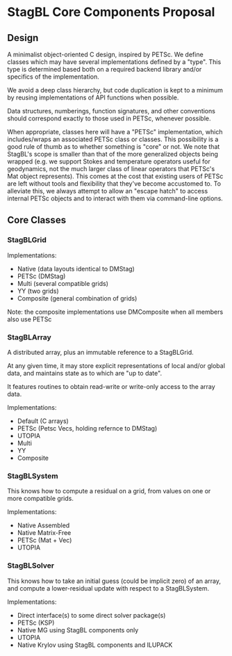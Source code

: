 # StagBL Core Components Proposal

## Design

A minimalist object-oriented C design, inspired by PETSc. We define classes
which may have several implementations defined by a "type". This type is
determined based both on a required backend library and/or specifics of the
implementation.

We avoid a deep class hierarchy, but code duplication is kept to a minimum 
by reusing implementations of API functions when possible.

Data structures, numberings, function signatures, and other conventions should
correspond exactly to those used in PETSc, whenever possible.

When appropriate, classes here will have a "PETSc" implementation, which
includes/wraps an associated PETSc class or classes. This possibility is a good 
rule of thumb as to whether something is "core" or not. We note that StagBL's scope is
smaller than that of the more generalized objects being wrapped (e.g. we support
Stokes and temperature operators useful for geodynamics, not the much larger class
of linear operators that PETSc's Mat object represents).  This comes at the cost
that existing users of PETSc are left without tools and flexibility that they've
become accustomed to. To alleviate this, we always attempt to allow an "escape
hatch" to access internal PETSc objects and to interact with them via command-line
options.

## Core Classes

### StagBLGrid
Implementations:
 - Native (data layouts identical to DMStag)
 - PETSc (DMStag)
 - Multi (several compatible grids)
 - YY (two grids)
 - Composite (general combination of grids)

Note: the composite implementations use DMComposite when all members also use PETSc

### StagBLArray
A distributed array, plus an immutable reference to a StagBLGrid.

At any given time, it may store explicit representations of local and/or global
data, and maintains state as to which are "up to date".

It features routines to obtain read-write or write-only access to the array data.

Implementations:
 - Default (C arrays)
 - PETSc (Petsc Vecs, holding refernce to DMStag)
 - UTOPIA
 - Multi
 - YY
 - Composite

### StagBLSystem
This knows how to compute a residual on a grid, from values on one or more compatible grids.

Implementations:
 - Native Assembled
 - Native Matrix-Free
 - PETSc (Mat + Vec)
 - UTOPIA

### StagBLSolver

This knows how to take an initial guess (could be implicit zero) of an array,
and compute a lower-residual update with respect to a StagBLSystem.

Implementations:
 - Direct interface(s) to some direct solver package(s)
 - PETSc (KSP)
 - Native MG using StagBL components only
 - UTOPIA
 - Native Krylov using StagBL components and ILUPACK
